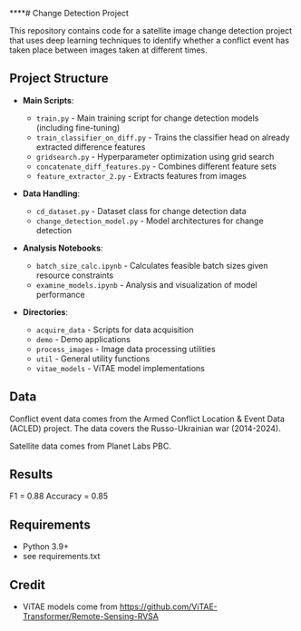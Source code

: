 ****# Change Detection Project

This repository contains code for a satellite image change detection project that uses deep learning techniques to identify whether a conflict event has taken place between images taken at different times.

## Project Structure

- **Main Scripts**:
  - `train.py` - Main training script for change detection models (including fine-tuning)
  - `train_classifier_on_diff.py` - Trains the classifier head on already extracted difference features
  - `gridsearch.py` - Hyperparameter optimization using grid search
  - `concatenate_diff_features.py` - Combines different feature sets
  - `feature_extractor_2.py` - Extracts features from images

- **Data Handling**:
  - `cd_dataset.py` - Dataset class for change detection data
  - `change_detection_model.py` - Model architectures for change detection

- **Analysis Notebooks**:
  - `batch_size_calc.ipynb` - Calculates feasible batch sizes given resource constraints
  - `examine_models.ipynb` - Analysis and visualization of model performance

- **Directories**:
  - `acquire_data` - Scripts for data acquisition
  - `demo` - Demo applications 
  - `process_images` - Image data processing utilities
  - `util` - General utility functions
  - `vitae_models` - ViTAE model implementations

## Data
Conflict event data comes from the Armed Conflict Location & Event Data (ACLED) project. The data covers the Russo-Ukrainian war (2014-2024).

Satellite data comes from Planet Labs PBC.

## Results

F1 = 0.88
Accuracy = 0.85

## Requirements

- Python 3.9+
- see requirements.txt

## Credit

- ViTAE models come from https://github.com/ViTAE-Transformer/Remote-Sensing-RVSA